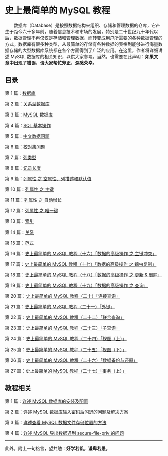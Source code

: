 # 史上最简单的 MySQL 教程


　　数据库（Database）是按照数据结构来组织、存储和管理数据的仓库，它产生于距今六十多年前，随着信息技术和市场的发展，特别是二十世纪九十年代以后，数据管理不再仅仅是存储和管理数据，而转变成用户所需要的各种数据管理的方式。数据库有很多种类型，从最简单的存储有各种数据的表格到能够进行海量数据存储的大型数据库系统都在各个方面得到了广泛的应用。在这里，作者将详细讲述 MySQL 数据库的相关知识，以供大家参考。当然，也需要在此声明：**如果文章中出现了错误，请大家帮忙斧正，深感荣幸。**

## 目录

第 1 篇：[数据库](https://github.com/guobinhit/mysql-tutorial/blob/master/articles/database.md)

第 2 篇：[关系型数据库](https://github.com/guobinhit/mysql-tutorial/blob/master/articles/relation-db.md)

第 3 篇：[MySQL 数据库](https://github.com/guobinhit/mysql-tutorial/blob/master/articles/mysql_db.md)

第 4 篇：[SQL 基本操作](https://github.com/guobinhit/mysql-tutorial/blob/master/articles/sql-operation.md)

第 5 篇：[中文数据问题](https://github.com/guobinhit/mysql-tutorial/blob/master/articles/chinese-data.md)

第 6 篇：[校对集问题](https://github.com/guobinhit/mysql-tutorial/blob/master/articles/collate.md)

第 7 篇：[列类型](https://github.com/guobinhit/mysql-tutorial/blob/master/articles/column-type.md)

第 8 篇：[记录长度](https://github.com/guobinhit/mysql-tutorial/blob/master/articles/record-length.md)

第 9 篇：[列属性 之 空属性、列描述和默认值](https://github.com/guobinhit/mysql-tutorial/blob/master/articles/column-null-comment-default.md)

第 10 篇：[列属性 之 主键](https://github.com/guobinhit/mysql-tutorial/blob/master/articles/primarykey.md)

第 11 篇：[列属性 之 自动增长](https://github.com/guobinhit/mysql-tutorial/blob/master/articles/increment.md)

第 12 篇：[列属性 之 唯一键](https://github.com/guobinhit/mysql-tutorial/blob/master/articles/uniquekey.md)

第 13 篇：[索引](https://github.com/guobinhit/mysql-tutorial/blob/master/articles/index.md)

第 14 篇：[关系](https://github.com/guobinhit/mysql-tutorial/blob/master/articles/relation.md)

第 15 篇：[范式](https://github.com/guobinhit/mysql-tutorial/blob/master/articles/paradigm.md)

第 16 篇：[史上最简单的 MySQL 教程（十六）「数据的高级操作 之 主键冲突」](https://github.com/guobinhit/mysql-tutorial/blob/master/articles/duplicate-primary-key.md)

第 17 篇：[史上最简单的 MySQL 教程（十七）「数据的高级操作 之 蠕虫复制」](https://github.com/guobinhit/mysql-tutorial/blob/master/articles/worm-copy.md)

第 18 篇：[史上最简单的 MySQL 教程（十八）「数据的高级操作 之 更新 & 删除」](https://github.com/guobinhit/mysql-tutorial/blob/master/articles/updata-and-delete.md)

第 19 篇：[史上最简单的 MySQL 教程（十九）「数据的高级操作 之 查询」](https://github.com/guobinhit/mysql-tutorial/blob/master/articles/select.md)

第 20 篇：[史上最简单的 MySQL 教程（二十）「连接查询」](https://github.com/guobinhit/mysql-tutorial/blob/master/articles/join-query.md)

第 21 篇：[史上最简单的 MySQL 教程（二十一）「外键」](https://github.com/guobinhit/mysql-tutorial/blob/master/articles/foreign-key.md)

第 22 篇：[史上最简单的 MySQL 教程（二十二）「联合查询」](https://github.com/guobinhit/mysql-tutorial/blob/master/articles/union.md)

第 23 篇：[史上最简单的 MySQL 教程（二十三）「子查询」](https://github.com/guobinhit/mysql-tutorial/blob/master/articles/sub_query.md)

第 24 篇：[史上最简单的 MySQL 教程（二十四）「视图（上）」](https://github.com/guobinhit/mysql-tutorial/blob/master/articles/view-one.md)

第 25 篇：[史上最简单的 MySQL 教程（二十五）「视图（下）」](https://github.com/guobinhit/mysql-tutorial/blob/master/articles/view-two.md)

第 26 篇：[史上最简单的 MySQL 教程（二十六）「数据备份与还原」](https://github.com/guobinhit/mysql-tutorial/blob/master/articles/backup.md)

第 27 篇：[史上最简单的 MySQL 教程（二十七）「事务（上）」](https://github.com/guobinhit/mysql-tutorial/blob/master/articles/thing-one.md)


## 教程相关

第 1 篇：[详述 MySQL 数据库的安装及配置](https://github.com/guobinhit/mysql-tutorial/blob/master/articles/install-mysql.md)

第 2 篇：[详述 MySQL 数据库输入密码后闪退的问题及解决方案](https://github.com/guobinhit/mysql-tutorial/blob/master/articles/resovle-method.md)

第 3 篇：[详述查看 MySQL 数据文件存储位置的方法](https://github.com/guobinhit/mysql-tutorial/blob/master/articles/datafile.md)

第 4 篇：[详述 MySQL 导出数据遇到 secure-file-priv 的问题](https://github.com/guobinhit/mysql-tutorial/blob/master/articles/secure.md)


----------
此外，附上一句格言，望共勉：**好学若饥，谦卑若愚。**
